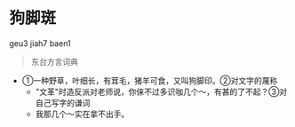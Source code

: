 # 狗脚斑
geu3 jiah7 baen1
> 东台方言词典
- ①一种野草，叶细长，有茸毛，猪羊可食，又叫狗脚印。②对文字的蔑称
  - "文革"时造反派对老师说，你俫不过多识咖几个～，有甚的了不起？③对自己写字的谦词
  - 我那几个～实在拿不出手。
